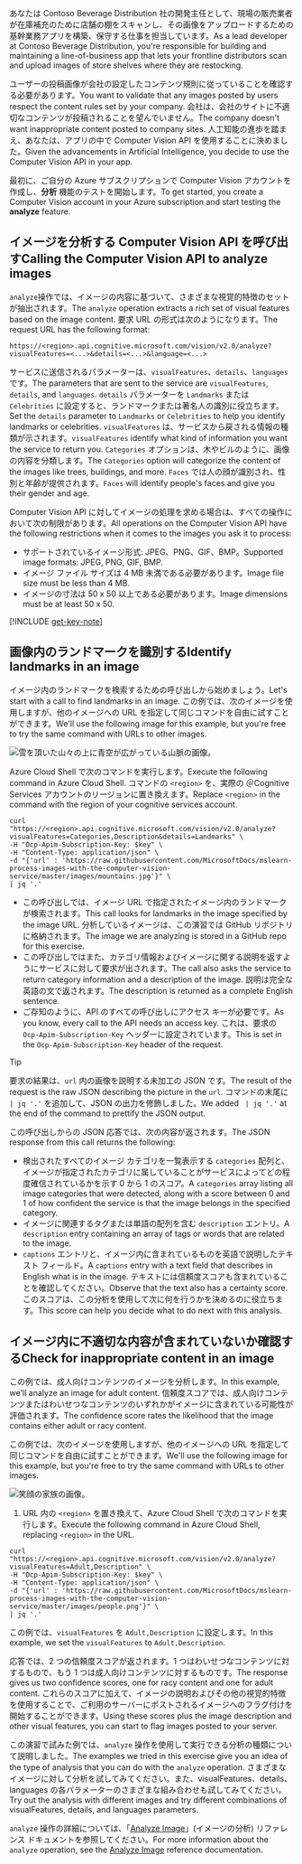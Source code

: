 <span data-ttu-id="07678-101">あなたは Contoso Beverage Distribution 社の開発主任として、現場の販売業者が在庫補充のために店舗の棚をスキャンし、その画像をアップロードするための基幹業務アプリを構築、保守する仕事を担当しています。</span><span class="sxs-lookup"><span data-stu-id="07678-101">As a lead developer at Contoso Beverage Distribution, you're responsible for building and maintaining a line-of-business app that lets your frontline distributors scan and upload images of store shelves where they are restocking.</span></span> 

<span data-ttu-id="07678-102">ユーザーの投稿画像が会社の設定したコンテンツ規則に従っていることを確認する必要があります。</span><span class="sxs-lookup"><span data-stu-id="07678-102">You want to validate that any images posted by users respect the content rules set by your company.</span></span> <span data-ttu-id="07678-103">会社は、会社のサイトに不適切なコンテンツが投稿されることを望んでいません。</span><span class="sxs-lookup"><span data-stu-id="07678-103">The company doesn't want inappropriate content posted to company sites.</span></span> <span data-ttu-id="07678-104">人工知能の進歩を踏まえ、あなたは、アプリの中で Computer Vision API を使用することに決めました。</span><span class="sxs-lookup"><span data-stu-id="07678-104">Given the advancements in Artificial Intelligence, you decide to use the Computer Vision API in your app.</span></span> 

<span data-ttu-id="07678-105">最初に、ご自分の Azure サブスクリプションで Computer Vision アカウントを作成し、**分析** 機能のテストを開始します。</span><span class="sxs-lookup"><span data-stu-id="07678-105">To get started, you create a Computer Vision account in your Azure subscription and start testing the **analyze** feature.</span></span>

## <a name="calling-the-computer-vision-api-to-analyze-images"></a><span data-ttu-id="07678-106">イメージを分析する Computer Vision API を呼び出す</span><span class="sxs-lookup"><span data-stu-id="07678-106">Calling the Computer Vision API to analyze images</span></span>

<span data-ttu-id="07678-107">`analyze`操作では、イメージの内容に基づいて、さまざまな視覚的特徴のセットが抽出されます。</span><span class="sxs-lookup"><span data-stu-id="07678-107">The `analyze` operation extracts a rich set of visual features based on the image content.</span></span> <span data-ttu-id="07678-108">要求 URL の形式は次のようになります。</span><span class="sxs-lookup"><span data-stu-id="07678-108">The request URL has the following format:</span></span>

`https://<region>.api.cognitive.microsoft.com/vision/v2.0/analyze?visualFeatures=<...>&details=<...>&language=<...>`

<span data-ttu-id="07678-109">サービスに送信されるパラメーターは、`visualFeatures`、`details`、`languages` です。</span><span class="sxs-lookup"><span data-stu-id="07678-109">The parameters that are sent to the service are `visualFeatures`, `details`, and `languages`.</span></span> <span data-ttu-id="07678-110">`details` パラメーターを `Landmarks` または `Celebrities` に設定すると、ランドマークまたは著名人の識別に役立ちます。</span><span class="sxs-lookup"><span data-stu-id="07678-110">Set the `details` parameter to `Landmarks` or `Celebrities` to help you identify landmarks or celebrities.</span></span> <span data-ttu-id="07678-111">`visualFeatures` は、サービスから戻される情報の種類が示されます。</span><span class="sxs-lookup"><span data-stu-id="07678-111">`visualFeatures` identify what kind of information you want the service to return you.</span></span> <span data-ttu-id="07678-112">`Categories` オプションは、木やビルのように、画像の内容を分類します。</span><span class="sxs-lookup"><span data-stu-id="07678-112">The `Categories` option will categorize the content of the images like trees, buildings, and more.</span></span> <span data-ttu-id="07678-113">`Faces` では人の顔が識別され、性別と年齢が提供されます。</span><span class="sxs-lookup"><span data-stu-id="07678-113">`Faces` will identify people's faces and give you their gender and age.</span></span>

<span data-ttu-id="07678-114">Computer Vision API に対してイメージの処理を求める場合は、すべての操作において次の制限があります。</span><span class="sxs-lookup"><span data-stu-id="07678-114">All operations on the Computer Vision API have the following restrictions when it comes to the images you ask it to process:</span></span>

- <span data-ttu-id="07678-115">サポートされているイメージ形式: JPEG、PNG、GIF、BMP。</span><span class="sxs-lookup"><span data-stu-id="07678-115">Supported image formats: JPEG, PNG, GIF, BMP.</span></span> 
- <span data-ttu-id="07678-116">イメージ ファイル サイズは 4 MB 未満である必要があります。</span><span class="sxs-lookup"><span data-stu-id="07678-116">Image file size must be less than  4 MB.</span></span>
- <span data-ttu-id="07678-117">イメージの寸法は 50 x 50 以上である必要があります。</span><span class="sxs-lookup"><span data-stu-id="07678-117">Image dimensions must be at least 50 x 50.</span></span>

[!INCLUDE [get-key-note](./get-key.md)]

## <a name="identify-landmarks-in-an-image"></a><span data-ttu-id="07678-118">画像内のランドマークを識別する</span><span class="sxs-lookup"><span data-stu-id="07678-118">Identify landmarks in an image</span></span>

<span data-ttu-id="07678-119">イメージ内のランドマークを検索するための呼び出しから始めましょう。</span><span class="sxs-lookup"><span data-stu-id="07678-119">Let's start with a call to find landmarks in an image.</span></span> <span data-ttu-id="07678-120">この例では、次のイメージを使用しますが、他のイメージへの URL を指定して同じコマンドを自由に試すことができます。</span><span class="sxs-lookup"><span data-stu-id="07678-120">We'll use the following image for this example, but you're free to try the same command with URLs to other images.</span></span> 

![雪を頂いた山々の上に青空が広がっている山脈の画像。](../media/3-mountains.jpg)

<span data-ttu-id="07678-122">Azure Cloud Shell で次のコマンドを実行します。</span><span class="sxs-lookup"><span data-stu-id="07678-122">Execute the following command in Azure Cloud Shell.</span></span> <span data-ttu-id="07678-123">コマンドの `<region>` を、実際の ＠Cognitive Services アカウントのリージョンに置き換えます。</span><span class="sxs-lookup"><span data-stu-id="07678-123">Replace `<region>` in the command with the region of your cognitive services account.</span></span>

```azurecli
curl "https://<region>.api.cognitive.microsoft.com/vision/v2.0/analyze?visualFeatures=Categories,Description&details=Landmarks" \
-H "Ocp-Apim-Subscription-Key: $key" \
-H "Content-Type: application/json" \
-d "{'url' : 'https://raw.githubusercontent.com/MicrosoftDocs/mslearn-process-images-with-the-computer-vision-service/master/images/mountains.jpg'}" \
| jq '.'
```

- <span data-ttu-id="07678-124">この呼び出しでは、イメージ URL で指定されたイメージ内のランドマークが検索されます。</span><span class="sxs-lookup"><span data-stu-id="07678-124">This call looks for landmarks in the image specified by the image URL.</span></span> <span data-ttu-id="07678-125">分析しているイメージは、この演習では GitHub リポジトリに格納されます。</span><span class="sxs-lookup"><span data-stu-id="07678-125">The image we are analyzing is stored in a GitHub repo for this exercise.</span></span> 
- <span data-ttu-id="07678-126">この呼び出しではまた、カテゴリ情報およびイメージに関する説明を返すようにサービスに対して要求が出されます。</span><span class="sxs-lookup"><span data-stu-id="07678-126">The call also asks the service to return category information and a description of the image.</span></span> <span data-ttu-id="07678-127">説明は完全な英語の文で返されます。</span><span class="sxs-lookup"><span data-stu-id="07678-127">The description is returned as a complete English sentence.</span></span> 
- <span data-ttu-id="07678-128">ご存知のように、API のすべての呼び出しにアクセス キーが必要です。</span><span class="sxs-lookup"><span data-stu-id="07678-128">As you know, every call to the API needs an access key.</span></span> <span data-ttu-id="07678-129">これは、要求の `Ocp-Apim-Subscription-Key` ヘッダーに設定されています。</span><span class="sxs-lookup"><span data-stu-id="07678-129">This is set in the `Ocp-Apim-Subscription-Key` header of the request.</span></span> 

> [!TIP]
> <span data-ttu-id="07678-130">要求の結果は、`url` 内の画像を説明する未加工の JSON です。</span><span class="sxs-lookup"><span data-stu-id="07678-130">The result of the request is the raw JSON describing the picture in the `url`.</span></span> <span data-ttu-id="07678-131">コマンドの末尾に ` | jq '.'` を追加して、JSON の出力を修飾しました。</span><span class="sxs-lookup"><span data-stu-id="07678-131">We added ` | jq '.'` at the end of the command to prettify the JSON output.</span></span>

<span data-ttu-id="07678-132">この呼び出しからの JSON 応答では、次の内容が返されます。</span><span class="sxs-lookup"><span data-stu-id="07678-132">The JSON response from this call returns the following:</span></span>

- <span data-ttu-id="07678-133">検出されたすべてのイメージ カテゴリを一覧表示する `categories` 配列と、イメージが指定されたカテゴリに属していることがサービスによってどの程度確信されているかを示す 0 から 1 のスコア。</span><span class="sxs-lookup"><span data-stu-id="07678-133">A `categories` array listing all image categories that were detected, along with a score between 0 and 1 of how confident the service is that the image belongs in the specified category.</span></span>
- <span data-ttu-id="07678-134">イメージに関連するタグまたは単語の配列を含む `description` エントリ。</span><span class="sxs-lookup"><span data-stu-id="07678-134">A `description` entry containing an array of tags or words that are related to the image.</span></span>
- <span data-ttu-id="07678-135">`captions` エントリと、イメージ内に含まれているものを英語で説明したテキスト フィールド。</span><span class="sxs-lookup"><span data-stu-id="07678-135">A `captions` entry with a text field that describes in English what is in the image.</span></span> <span data-ttu-id="07678-136">テキストには信頼度スコアも含まれていることを確認してください。</span><span class="sxs-lookup"><span data-stu-id="07678-136">Observe that the text also has a certainty score.</span></span> <span data-ttu-id="07678-137">このスコアは、この分析を使用して次に何を行うかを決めるのに役立ちます。</span><span class="sxs-lookup"><span data-stu-id="07678-137">This score can help you decide what to do next with this analysis.</span></span>


## <a name="check-for-inappropriate-content-in-an-image"></a><span data-ttu-id="07678-138">イメージ内に不適切な内容が含まれていないか確認する</span><span class="sxs-lookup"><span data-stu-id="07678-138">Check for inappropriate content in an image</span></span>

<span data-ttu-id="07678-139">この例では、成人向けコンテンツのイメージを分析します。</span><span class="sxs-lookup"><span data-stu-id="07678-139">In this example, we'll analyze an image for adult content.</span></span> <span data-ttu-id="07678-140">信頼度スコアでは、成人向けコンテンツまたはわいせつなコンテンツのいずれかがイメージに含まれている可能性が評価されます。</span><span class="sxs-lookup"><span data-stu-id="07678-140">The confidence score rates the likelihood that the image contains either adult or racy content.</span></span> 

<span data-ttu-id="07678-141">この例では、次のイメージを使用しますが、他のイメージへの URL を指定して同じコマンドを自由に試すことができます。</span><span class="sxs-lookup"><span data-stu-id="07678-141">We'll use the following image for this example, but you're free to try the same command with URLs to other images.</span></span> 

![笑顔の家族の画像。](../media/3-people.png)

1. <span data-ttu-id="07678-143">URL 内の `<region>` を置き換えて、Azure Cloud Shell で次のコマンドを実行します。</span><span class="sxs-lookup"><span data-stu-id="07678-143">Execute the following command in Azure Cloud Shell, replacing `<region>` in the URL.</span></span>

```azurecli
curl "https://<region>.api.cognitive.microsoft.com/vision/v2.0/analyze?visualFeatures=Adult,Description" \
-H "Ocp-Apim-Subscription-Key: $key" \
-H "Content-Type: application/json" \
-d "{'url' : 'https://raw.githubusercontent.com/MicrosoftDocs/mslearn-process-images-with-the-computer-vision-service/master/images/people.png'}" \
| jq '.'
```

<span data-ttu-id="07678-144">この例では、`visualFeatures` を `Adult,Description` に設定します。</span><span class="sxs-lookup"><span data-stu-id="07678-144">In this example, we set the `visualFeatures` to `Adult,Description`.</span></span> 

<span data-ttu-id="07678-145">応答では、2 つの信頼度スコアが返されます。1 つはわいせつなコンテンツに対するもので、もう 1 つは成人向けコンテンツに対するものです。</span><span class="sxs-lookup"><span data-stu-id="07678-145">The response gives us two confidence scores, one for racy content and one for adult content.</span></span> <span data-ttu-id="07678-146">これらのスコアに加えて、イメージの説明およびその他の視覚的特徴を使用することで、ご利用のサーバーにポストされるイメージへのフラグ付けを開始することができます。</span><span class="sxs-lookup"><span data-stu-id="07678-146">Using these scores plus the image description and other visual features, you can start to flag images posted to your server.</span></span>

<span data-ttu-id="07678-147">この演習で試みた例では、`analyze` 操作を使用して実行できる分析の種類について説明しました。</span><span class="sxs-lookup"><span data-stu-id="07678-147">The examples we tried in this exercise give you an idea of the type of analysis that you can do with the `analyze` operation.</span></span> <span data-ttu-id="07678-148">さまざまなイメージに対して分析を試してみてください。また、visualFeatures、details、languages の各パラメーターのさまざまな組み合わせも試してみてください。</span><span class="sxs-lookup"><span data-stu-id="07678-148">Try out the analysis with different images and try different combinations of visualFeatures, details, and languages parameters.</span></span>

<span data-ttu-id="07678-149">`analyze` 操作の詳細については、「[Analyze Image](https://westus.dev.cognitive.microsoft.com/docs/services/5adf991815e1060e6355ad44/operations/56f91f2e778daf14a499e1fa)」(イメージの分析) リファレンス ドキュメントを参照してください。</span><span class="sxs-lookup"><span data-stu-id="07678-149">For more information about the `analyze` operation, see the [Analyze Image](https://westus.dev.cognitive.microsoft.com/docs/services/5adf991815e1060e6355ad44/operations/56f91f2e778daf14a499e1fa) reference documentation.</span></span>